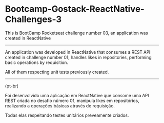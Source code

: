 # Bootcamp-Gostack-ReactNative-Challenges-3
 This is BootCamp Rocketseat challenge number 03, an application was created in ReactNative
 
***

An application was developed in ReactNative that consumes a REST API created in challenge number 01, handles likes in repositories, performing basic operations by requisition.

All of them respecting unit tests previously created.

***

(pt-br)

Foi desenvolvido uma aplicação em ReactNative que consome uma API REST criada no desafio número 01, manipula likes em repositórios, realizando a operações básicas através de requisição.

Todas elas respeitando testes unitários preveamente criados.

